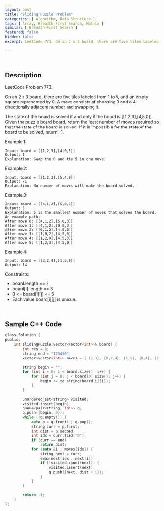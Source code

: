```yaml
---
layout: post
title: "Sliding Puzzle Problem"
categories: [ Algorithm, Data Structure ]
tags: [ Array, Breadth-First Search, Matrix ]
similar: [ Breadth-First Search ]
featured: false
hidden: false
excerpt: LeetCode 773. On an 2 x 3 board, there are five tiles labeled from 1 to 5, and an empty square represented by 0. A move consists of choosing 0 and a 4-directionally adjacent number and swapping it.

---
```


<br />

## Description

LeetCode Problem 773.

On an 2 x 3 board, there are five tiles labeled from 1 to 5, and an empty square represented by 0. A move consists of choosing 0 and a 4-directionally adjacent number and swapping it.

The state of the board is solved if and only if the board is [[1,2,3],[4,5,0]].
Given the puzzle board board, return the least number of moves required so that the state of the board is solved. If it is impossible for the state of the board to be solved, return -1.

Example 1: 
```
Input: board = [[1,2,3],[4,0,5]]
Output: 1
Explanation: Swap the 0 and the 5 in one move.
```

Example 2: 
```
Input: board = [[1,2,3],[5,4,0]]
Output: -1
Explanation: No number of moves will make the board solved.
```

Example 3: 
```
Input: board = [[4,1,2],[5,0,3]]
Output: 5
Explanation: 5 is the smallest number of moves that solves the board.
An example path:
After move 0: [[4,1,2],[5,0,3]]
After move 1: [[4,1,2],[0,5,3]]
After move 2: [[0,1,2],[4,5,3]]
After move 3: [[1,0,2],[4,5,3]]
After move 4: [[1,2,0],[4,5,3]]
After move 5: [[1,2,3],[4,5,0]]
```

Example 4: 
```
Input: board = [[3,2,4],[1,5,0]]
Output: 14
```

Constraints:
* board.length == 2
* board[i].length == 3
* 0 <= board[i][j] <= 5
* Each value board[i][j] is unique.

<br />

## Sample C++ Code


```c
class Solution {
public:
    int slidingPuzzle(vector<vector<int>>& board) {
        int res = 0;
        string end = "123450";
        vector<vector<int>> moves = { {1,3}, {0,2,4}, {1,5}, {0,4}, {1,3,5}, {2,4} };
        
        string begin = "";
        for (int i = 0; i < board.size(); i++) {
            for (int j = 0; j < board[0].size(); j++) {
                begin += to_string(board[i][j]);
            }
        }
        
        unordered_set<string> visited;
        visited.insert(begin);
        queue<pair<string, int>> q;
        q.push({begin, 0});
        while (!q.empty()) {
            auto p = q.front(); q.pop();
            string curr = p.first;
            int dist = p.second;
            int idx = curr.find("0");
            if (curr == end)
                return dist;
            for (auto &i : moves[idx]) {
                string next = curr;
                swap(next[idx], next[i]);
                if (!visited.count(next)) {
                    visited.insert(next);
                    q.push({next, dist + 1});
                }
            }
        }
        
        return -1;
    }
};
```


